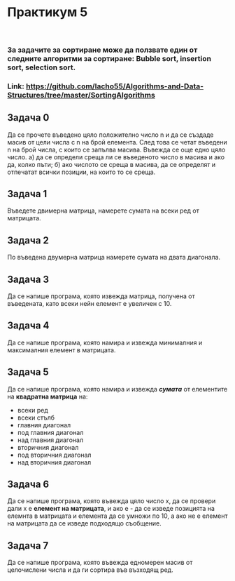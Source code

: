 <h1> Практикум 5 </h1>
</br>

### За задачите за сортиране може да ползвате един от следните алгоритми за сортиране: Bubble sort, insertion sort, selection sort.
### Link: https://github.com/lacho55/Algorithms-and-Data-Structures/tree/master/SortingAlgorithms

## Задача 0
Да се прочете въведено цяло положително число n и да се създаде масив от цели числа с n на брой елемента. След това се четат въведени n на брой числа, с които се запълва масива. Въвежда се още едно цяло число. а) да се определи среща ли се въведеното число в масива и ако да, колко пъти; б) ако числото се среща в масива, да се определят и отпечатат всички позиции, на които то се среща.

## Задача 1
Въведете двимерна матрица, намерете сумата на всеки ред от матрицата.

## Задача 2
По въведена двумерна матрица намерете сумата на двата диагонала.

## Задача 3
Да се напише програма, която извежда матрица, получена от въведената, като всеки нейн елемент е увеличен с 10.

## Задача 4
Да се напише програма, която намира и извежда минималния и максималния елемент в матрицата.

## Задача 5
Да се напише програма, която намира и извежда ***сумата*** от елементите на **квадратна матрица** на:

   * всеки ред
   * всеки стълб
   * главния диагонал
   * под главния диагонал
   * над главния диагонал
   * вторичния диагонал
   * под вторичния диагонал
   * над вторичния диагонал
   
## Задача 6
Да се напише програма, която въвежда цяло число х, да се провери дали х е **елемент на матрицата**, и ако е - да се изведе позицията на елемнта в матрицата и елемента да се умножи по 10, а ако не е елемент на матрицата да се изведе подходящо съобщение.

## Задача 7
Да се напише програма, която въвежда едномерен масив от целочислени числа и да ги сортира във възходящ ред.
